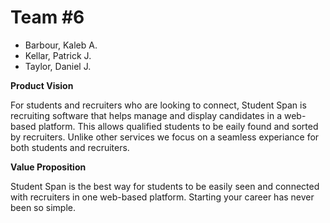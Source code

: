 # Team #6

- Barbour, Kaleb A. 
- Kellar, Patrick J. 
- Taylor, Daniel J. 


**Product Vision**

For students and recruiters who are looking to connect, Student Span is recruiting software 
that helps manage and display candidates in a web-based platform. This allows qualified 
students to be eaily found and sorted by recruiters. Unlike other services we focus on a 
seamless experiance for both students and recruiters.


**Value Proposition**

Student Span is the best way for students to be easily seen and connected with recruiters 
in one web-based platform. Starting your career has never been so simple.